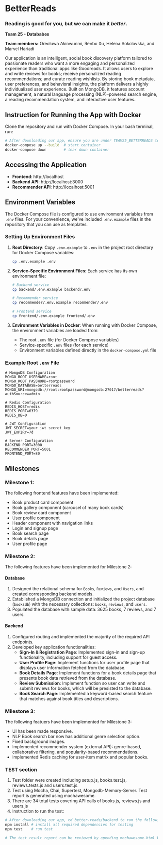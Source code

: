# BetterReads
### Reading is good for you, but we can make it *better*.

**Team 25 - Datababes**

**Team members:** Oreoluwa Akinwunmi, Renbo Xu, Helena Sokolovska, and Marvel Hariadi

Our application is an intelligent, social book discovery platform tailored to passionate readers who want a more engaging and personalized experience than traditional apps like Goodreads. It allows users to explore and write reviews for books; receive personalized reading recommendations; and curate reading wishlists. By storing book metadata, user preferences, and behavioral insights, the platform delivers a highly individualized user experience. Built on MongoDB, it features account management, a natural language processing (NLP)–powered search engine, a reading recommendation system, and interactive user features.

## Instruction for Running the App with Docker

Clone the repository and run with Docker Compose. In your bash terminal, run:

```bash
# After downloading our app, ensure you are under TEAM25_BETTERREADS to run the following command
docker-compose up --build  # start container
docker-compose down        # tear down container
```

## Accessing the Application

- **Frontend**: http://localhost
- **Backend API**: http://localhost:3000
- **Recommender API**: http://localhost:5001

## Environment Variables

The Docker Compose file is configured to use environment variables from `.env` files. For your convenience, we've included `.env.example` files in the repository that you can use as templates.

### Setting Up Environment Files

1. **Root Directory**: Copy `.env.example` to `.env` in the project root directory for Docker Compose variables:
   ```bash
   cp .env.example .env
   ```

2. **Service-Specific Environment Files**: Each service has its own environment file:
   ```bash
   # Backend service
   cp backend/.env.example backend/.env
   
   # Recommender service
   cp recommender/.env.example recommender/.env
   
   # Frontend service
   cp frontend/.env.example frontend/.env
   ```

3. **Environment Variables in Docker**: When running with Docker Compose, the environment variables are loaded from:
   - The root `.env` file (for Docker Compose variables)
   - Service-specific `.env` files (for each service)
   - Environment variables defined directly in the `docker-compose.yml` file

### Example Root `.env` File
```
# MongoDB Configuration
MONGO_ROOT_USERNAME=root
MONGO_ROOT_PASSWORD=rootpassword
MONGO_DATABASE=betterreads
MONGO_URI=mongodb://root:rootpassword@mongodb:27017/betterreads?authSource=admin

# Redis Configuration
REDIS_HOST=redis
REDIS_PORT=6379
REDIS_DB=0

# JWT Configuration
JWT_SECRET=your_jwt_secret_key
JWT_EXPIRY=7d

# Server Configuration
BACKEND_PORT=3000
RECOMMENDER_PORT=5001
FRONTEND_PORT=80
```

## Milestones

### Milestone 1:
The following frontend features have been implemented:
- Book product card component
- Book gallery component (carousel of many book cards)
- Book review card component
- User profile component
- Header component with navigation links
- Login and signup page
- Book search page
- Book details page
- User profile page

### Milestone 2:
The following features have been implemented for Milestone 2:
#### Database
1. Designed the relational schema for `Books`, `Reviews`, and `Users`, and created corresponding backend models.
2. Established a MongoDB connection and initialized the project database (`booksdb`) with the necessary collections: `books`, `reviews`, and `users`.
3. Populated the database with sample data: 3625 books, 7 reviews, and 7 users.

#### Backend
1. Configured routing and implemented the majority of the required API endpoints.
2. Developed key application functionalities:
   - **Sign-In & Registration Page**: Implemented sign-in and sign-up functionality, including support for guest access.
   - **User Profile Page**: Implement functions for user profile page that displays user information fetched from the database.
   - **Book Details Page**: Implement functions for a book details page that presents book data retrieved from the database.
   - **Review Submission**: Implement function so user can write and submit reviews for books, which will be presisted to the database.
   - **Book Search Page**: Implemented a keyword-based search feature that matches against book titles and descriptions.

### Milestone 3:
The following featuers have been implemented for Milestone 3:
- UI has been made responsive. 
- NLP Book search bar now has additional genre selection option.
- Fixed background images.
- Implemented recommender system (external API): genre-based, collaborative filtering, and popularity-based recommendations.
- Implemented Redis caching for user-item matrix and popular books.

### TEST section
1. Test folder were created including setup.js, books.test.js, reviews.tests.js and users.test.js. 
2. Test using Mocha, Chai, Supertest, Mongodb-Memory-Server. Test report is generated using mochawesome.
3. There are 34 total tests covering API calls of books.js, reviews.js and users.js
3. Instruction to run the test:
```bash
# After downloading our app, cd better-reads/backend to run the following command
npm install # install all required dependencies for testing
npm test    # run test 

# The test result report can be reviewed by opending mochawesome.html by browser. The mochawesome.html is located at better-reads/backend/mochawesome-report/mochawesome.html
```